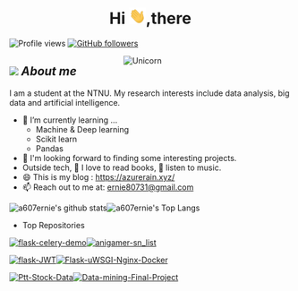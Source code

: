 <h1 align="center">Hi <img src="https://raw.githubusercontent.com/ABSphreak/ABSphreak/master/gifs/Hi.gif" width="30px">,there</h1>

![Profile views](https://gpvc.arturio.dev/a607ernie)
[![GitHub followers](https://img.shields.io/github/followers/a607ernie.svg?style=social&label=Follow)](https://github.com/a607ernie?tab=followers)<br/>

<!--
**a607ernie/a607ernie** is a ✨ _special_ ✨ repository because its `README.md` (this file) appears on your GitHub profile.

Here are some ideas to get you started:

- 🔭 I’m currently working on ...
- 🌱 I’m currently learning ...
- 👯 I’m looking to collaborate on ...
- 🤔 I’m looking for help with ...
- 💬 Ask me about ...
- 📫 How to reach me: ...
- 😄 Pronouns: ...
- ⚡ Fun fact: ...
<img src="https://github-readme-streak-stats.herokuapp.com/?user=a607ernie&theme=tokyonight" alt="mystreak"/>

-->
<img align="right" width=300px alt="Unicorn" src="https://c.tenor.com/GN73MKBawZYAAAAi/busy-cute.gif" />

## <img src="https://media.giphy.com/media/ObNTw8Uzwy6KQ/giphy.gif" width="30px">&nbsp;***About me***

I am a student at the NTNU. My research interests include data analysis, big data and artificial intelligence.

- 🌱 I’m currently learning ...
  - Machine & Deep learning
  - Scikit learn
  - Pandas
- 👯 I'm looking forward to finding some interesting projects.
- Outside tech, 📖 I love to read books, 🎵 listen to music.
- 😄 This is my blog : <a href="https://azurerain.xyz/">https://azurerain.xyz/</a>
- 📫 Reach out to me at: <a href="ernie80731@gmail.com">ernie80731@gmail.com</a>


![a607ernie's github stats](https://github-readme-framework-git-main-a607ernie.vercel.app/api?username=a607ernie&show_icons=true&theme=tokyonight)![a607ernie's Top Langs](https://github-readme-framework.vercel.app/api/top-langs/?username=a607ernie&theme=tokyonight&layout=compact)

- Top Repositories 

[![flask-celery-demo](https://github-readme-framework.vercel.app/api/pin/?username=a607ernie&repo=flask-celery-demo)](https://github.com/a607ernie/flask-celery-demo)[![anigamer-sn_list](https://github-readme-framework.vercel.app/api/pin/?username=a607ernie&repo=anigamer-sn_list)](https://github.com/a607ernie/anigamer-sn_list)

[![flask-JWT](https://github-readme-framework.vercel.app/api/pin/?username=a607ernie&repo=flask-JWT)](https://github.com/a607ernie/flask-JWT)[![Flask-uWSGI-Nginx-Docker](https://github-readme-framework.vercel.app/api/pin/?username=a607ernie&repo=Flask-uWSGI-Nginx-Docker)](https://github.com/a607ernie/Flask-uWSGI-Nginx-Docker)

[![Ptt-Stock-Data](https://github-readme-framework.vercel.app/api/pin/?username=a607ernie&repo=Ptt-Stock-Data)](https://github.com/a607ernie/Ptt-Stock-Data)[![Data-mining-Final-Project](https://github-readme-framework.vercel.app/api/pin/?username=a607ernie&repo=Data-mining-Final-Project)](https://github.com/a607ernie/Data-mining-Final-Project)



